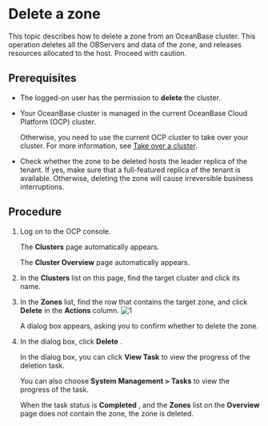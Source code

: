 Delete a zone
==================================

This topic describes how to delete a zone from an OceanBase cluster. This operation deletes all the OBServers and data of the zone, and releases resources allocated to the host. Proceed with caution.

Prerequisites
----------------------------------

* The logged-on user has the permission to **delete** the cluster.



* Your OceanBase cluster is managed in the current OceanBase Cloud Platform (OCP) cluster.

  Otherwise, you need to use the current OCP cluster to take over your cluster. For more information, see [Take over a cluster](../1.takeover-cluster.md).


* Check whether the zone to be deleted hosts the leader replica of the tenant. If yes, make sure that a full-featured replica of the tenant is available. Otherwise, deleting the zone will cause irreversible business interruptions.






Procedure
------------------------------

1. Log on to the OCP console.

   The **Clusters** page automatically appears.

   The **Cluster Overview** page automatically appears.


2. In the **Clusters** list on this page, find the target cluster and click its name.



3. In the **Zones** list, find the row that contains the target zone, and click **Delete** in the **Actions** column. ![1](https://help-static-aliyun-doc.aliyuncs.com/assets/img/en-US/3004306461/p399393.png)

   A dialog box appears, asking you to confirm whether to delete the zone.


4. In the dialog box, click **Delete** .

   In the dialog box, you can click **View Task** to view the progress of the deletion task.

   You can also choose **System Management \> Tasks** to view the progress of the task.

   When the task status is **Completed** , and the **Zones** list on the **Overview** page does not contain the zone, the zone is deleted.
